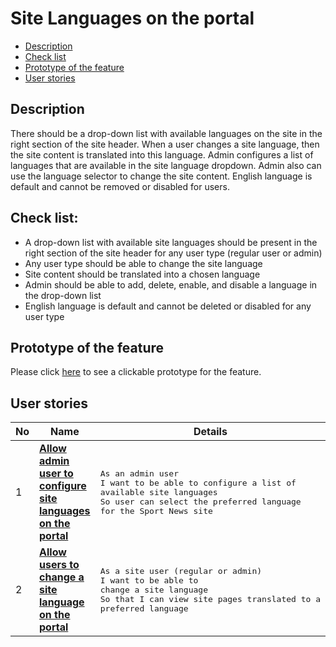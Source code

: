 # Site Languages on the portal

- [Description](#description)
- [Check list](#check-list)
- [Prototype of the feature](#prototype-of-the-feature)
- [User stories](#user-stories)

## Description

There should be a drop-down list with available languages on the site in the right section of the site header. When a user changes a site language, then the site content is translated into this language. 
Admin configures a list of languages that are available in the site language dropdown.
Admin also can use the language selector to change the site content. English language is default and cannot be removed or disabled for users.

## Check list:

- A drop-down list with available site languages should be present in the right section of the site header for any user type (regular user or admin)
- Any user type should be able to change the site language
- Site content should be translated into a chosen language
- Admin should be able to add, delete, enable, and disable a language in the drop-down list
- English language is default and cannot be deleted or disabled for any user type

## Prototype of the feature

  Please click [here](https://www.figma.com/file/r4rCFsgZLTI77lroZSQynb/Site-Languages?node-id=0%3A1) to see a clickable prototype for the feature.

## User stories

No           |      Name     |   Details
------------ | ------------- | -------------
1 |[**Allow admin user to configure site languages on the portal**](/products/sport_news_portal/web_application_features/site_languages/user_stories/configure_site_languages)|<pre>As an admin user<br>I want to be able to configure a list of available site languages<br>So user can select the preferred language for the Sport News site</pre>
2 |[**Allow users to change a site language on the portal**](/products/sport_news_portal/web_application_features/site_languages/user_stories/site_language_dropdown)|<pre>As a site user (regular or admin)<br>I want to be able to change a site language<br>So that I can view site pages translated to a preferred language</pre>
